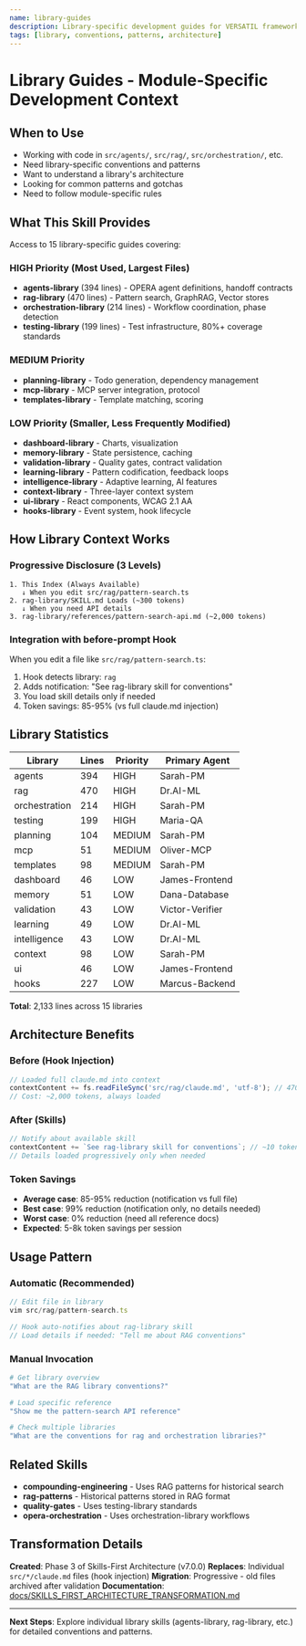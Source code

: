 ```yaml
---
name: library-guides
description: Library-specific development guides for VERSATIL framework modules. Use this when working with agents, rag, orchestration, planning, templates, hooks, mcp, context, intelligence, learning, memory, testing, validation, ui, or dashboard libraries. Provides architecture patterns, conventions, and gotchas for each library.
tags: [library, conventions, patterns, architecture]
---
```


# Library Guides - Module-Specific Development Context

## When to Use

- Working with code in `src/agents/`, `src/rag/`, `src/orchestration/`, etc.
- Need library-specific conventions and patterns
- Want to understand a library's architecture
- Looking for common patterns and gotchas
- Need to follow module-specific rules

## What This Skill Provides

Access to 15 library-specific guides covering:

### HIGH Priority (Most Used, Largest Files)
- **agents-library** (394 lines) - OPERA agent definitions, handoff contracts
- **rag-library** (470 lines) - Pattern search, GraphRAG, Vector stores
- **orchestration-library** (214 lines) - Workflow coordination, phase detection
- **testing-library** (199 lines) - Test infrastructure, 80%+ coverage standards

### MEDIUM Priority
- **planning-library** - Todo generation, dependency management
- **mcp-library** - MCP server integration, protocol
- **templates-library** - Template matching, scoring

### LOW Priority (Smaller, Less Frequently Modified)
- **dashboard-library** - Charts, visualization
- **memory-library** - State persistence, caching
- **validation-library** - Quality gates, contract validation
- **learning-library** - Pattern codification, feedback loops
- **intelligence-library** - Adaptive learning, AI features
- **context-library** - Three-layer context system
- **ui-library** - React components, WCAG 2.1 AA
- **hooks-library** - Event system, hook lifecycle

## How Library Context Works

### Progressive Disclosure (3 Levels)

```
1. This Index (Always Available)
   ↓ When you edit src/rag/pattern-search.ts
2. rag-library/SKILL.md Loads (~300 tokens)
   ↓ When you need API details
3. rag-library/references/pattern-search-api.md (~2,000 tokens)
```

### Integration with before-prompt Hook

When you edit a file like `src/rag/pattern-search.ts`:
1. Hook detects library: `rag`
2. Adds notification: "See rag-library skill for conventions"
3. You load skill details only if needed
4. Token savings: 85-95% (vs full claude.md injection)

## Library Statistics

| Library | Lines | Priority | Primary Agent |
|---------|-------|----------|---------------|
| agents | 394 | HIGH | Sarah-PM |
| rag | 470 | HIGH | Dr.AI-ML |
| orchestration | 214 | HIGH | Sarah-PM |
| testing | 199 | HIGH | Maria-QA |
| planning | 104 | MEDIUM | Sarah-PM |
| mcp | 51 | MEDIUM | Oliver-MCP |
| templates | 98 | MEDIUM | Sarah-PM |
| dashboard | 46 | LOW | James-Frontend |
| memory | 51 | LOW | Dana-Database |
| validation | 43 | LOW | Victor-Verifier |
| learning | 49 | LOW | Dr.AI-ML |
| intelligence | 43 | LOW | Dr.AI-ML |
| context | 98 | LOW | Sarah-PM |
| ui | 46 | LOW | James-Frontend |
| hooks | 227 | LOW | Marcus-Backend |

**Total**: 2,133 lines across 15 libraries

## Architecture Benefits

### Before (Hook Injection)
```typescript
// Loaded full claude.md into context
contextContent += fs.readFileSync('src/rag/claude.md', 'utf-8'); // 470 lines
// Cost: ~2,000 tokens, always loaded
```

### After (Skills)
```typescript
// Notify about available skill
contextContent += `See rag-library skill for conventions`; // ~10 tokens
// Details loaded progressively only when needed
```

### Token Savings
- **Average case**: 85-95% reduction (notification vs full file)
- **Best case**: 99% reduction (notification only, no details needed)
- **Worst case**: 0% reduction (need all reference docs)
- **Expected**: 5-8k token savings per session

## Usage Pattern

### Automatic (Recommended)
```typescript
// Edit file in library
vim src/rag/pattern-search.ts

// Hook auto-notifies about rag-library skill
// Load details if needed: "Tell me about RAG conventions"
```

### Manual Invocation
```bash
# Get library overview
"What are the RAG library conventions?"

# Load specific reference
"Show me the pattern-search API reference"

# Check multiple libraries
"What are the conventions for rag and orchestration libraries?"
```

## Related Skills

- **compounding-engineering** - Uses RAG patterns for historical search
- **rag-patterns** - Historical patterns stored in RAG format
- **quality-gates** - Uses testing-library standards
- **opera-orchestration** - Uses orchestration-library workflows

## Transformation Details

**Created**: Phase 3 of Skills-First Architecture (v7.0.0)
**Replaces**: Individual `src/*/claude.md` files (hook injection)
**Migration**: Progressive - old files archived after validation
**Documentation**: [docs/SKILLS_FIRST_ARCHITECTURE_TRANSFORMATION.md](../../docs/SKILLS_FIRST_ARCHITECTURE_TRANSFORMATION.md)

---

**Next Steps**: Explore individual library skills (agents-library, rag-library, etc.) for detailed conventions and patterns.
